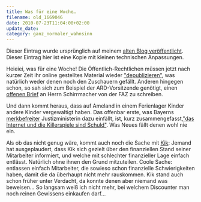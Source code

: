 ```yaml
---
title: Was für eine Woche…
filename: old_1669046
date: 2010-07-23T11:04:00+02:00
update_date:
category: ganz_normaler_wahnsinn
---
```

Dieser Eintrag wurde ursprünglich auf meinem [alten Blog veröffentlicht](https://stu.blogger.de/stories/1669046/). Dieser Eintrag hier ist eine Kopie mit kleinen technischen Anpassungen.

Heieiei, was für eine Woche! Die Öffentlich-Rechtlichen müssen jetzt nach kurzer Zeit ihr online gestelltes Material wieder ["depublizieren"](http://blog.tagesschau.de/?p=8089), was natürlich weder denen noch den Zuschauern gefällt. Anderen hingegen schon, so sah sich zum Beispiel der ARD-Vorsitzende genötigt, einen [offenen Brief](http://www.ard.de/intern/-/id=1886/nid=1886/did=1527714/exkc18/index.html) an Herrn Schirrmacher von der FAZ zu schreiben.

Und dann kommt heraus, dass auf Ameland in einem Ferienlager Kinder andere Kinder vergewaltigt haben. Das offenbar erste, was Bayerns [merkbefreiter](http://www.netzpolitik.org/2010/merkbefreit/) Justizministerin dazu einfällt, ist,  kurz zusammengefasst,["das Internet und die Killerspiele sind Schuld"](http://www.justiz.bayern.de/ministerium/presse/archiv/2010/detail/93.php). Was Neues fällt denen wohl nie ein.

Als ob das nicht genug wäre, kommt auch noch die Sache mit [Kik](http://www.heise.de/newsticker/meldung/Textildiscounter-KiK-erneut-am-Datenschutz-Pranger-1043837.html): Jemand hat ausgeplaudert, dass Kik sich gezielt über den finanziellen Stand seiner Mitarbeiter informiert, und welche mit schlechter finanzieller Lage einfach entlässt. Natürlich ohne ihnen den Grund mitzuteilen. Coole Sache: entlassen einfach Mitarbeiter, die sowieso schon finanzielle Schwierigkeiten haben, damit die da überhaupt nicht mehr rauskommen. Kik stand auch schon früher unter Verdacht, da konnte denen aber niemand was beweisen… So langsam weiß ich nicht mehr, bei welchem Discounter man noch reinen Gewissens einkaufen darf…
